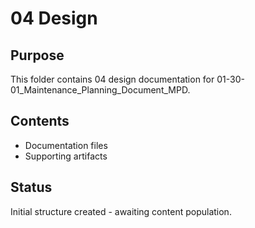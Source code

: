 # 04 Design

## Purpose
This folder contains 04 design documentation for 01-30-01_Maintenance_Planning_Document_MPD.

## Contents
- Documentation files
- Supporting artifacts

## Status
Initial structure created - awaiting content population.

